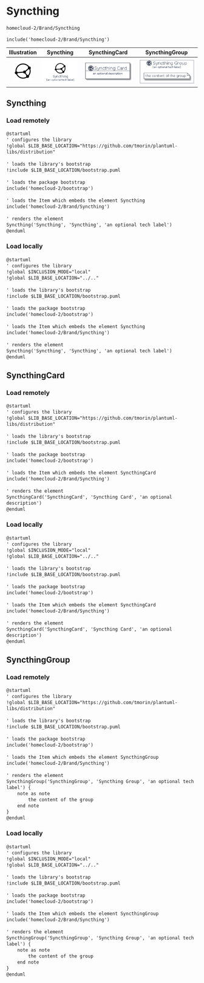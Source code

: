 # Syncthing


```text
homecloud-2/Brand/Syncthing
```

```text
include('homecloud-2/Brand/Syncthing')
```



| Illustration | Syncthing | SyncthingCard | SyncthingGroup |
| :---: | :---: | :---: | :---: |
| ![illustration for Illustration](../../homecloud-2/Brand/Syncthing.png) | ![illustration for Syncthing](../../homecloud-2/Brand/Syncthing.Local.png) | ![illustration for SyncthingCard](../../homecloud-2/Brand/SyncthingCard.Local.png) | ![illustration for SyncthingGroup](../../homecloud-2/Brand/SyncthingGroup.Local.png) |




## Syncthing

### Load remotely
```plantuml
@startuml
' configures the library
!global $LIB_BASE_LOCATION="https://github.com/tmorin/plantuml-libs/distribution"

' loads the library's bootstrap
!include $LIB_BASE_LOCATION/bootstrap.puml

' loads the package bootstrap
include('homecloud-2/bootstrap')

' loads the Item which embeds the element Syncthing
include('homecloud-2/Brand/Syncthing')

' renders the element
Syncthing('Syncthing', 'Syncthing', 'an optional tech label')
@enduml
```

### Load locally
```plantuml
@startuml
' configures the library
!global $INCLUSION_MODE="local"
!global $LIB_BASE_LOCATION="../.."

' loads the library's bootstrap
!include $LIB_BASE_LOCATION/bootstrap.puml

' loads the package bootstrap
include('homecloud-2/bootstrap')

' loads the Item which embeds the element Syncthing
include('homecloud-2/Brand/Syncthing')

' renders the element
Syncthing('Syncthing', 'Syncthing', 'an optional tech label')
@enduml
```

## SyncthingCard

### Load remotely
```plantuml
@startuml
' configures the library
!global $LIB_BASE_LOCATION="https://github.com/tmorin/plantuml-libs/distribution"

' loads the library's bootstrap
!include $LIB_BASE_LOCATION/bootstrap.puml

' loads the package bootstrap
include('homecloud-2/bootstrap')

' loads the Item which embeds the element SyncthingCard
include('homecloud-2/Brand/Syncthing')

' renders the element
SyncthingCard('SyncthingCard', 'Syncthing Card', 'an optional description')
@enduml
```

### Load locally
```plantuml
@startuml
' configures the library
!global $INCLUSION_MODE="local"
!global $LIB_BASE_LOCATION="../.."

' loads the library's bootstrap
!include $LIB_BASE_LOCATION/bootstrap.puml

' loads the package bootstrap
include('homecloud-2/bootstrap')

' loads the Item which embeds the element SyncthingCard
include('homecloud-2/Brand/Syncthing')

' renders the element
SyncthingCard('SyncthingCard', 'Syncthing Card', 'an optional description')
@enduml
```

## SyncthingGroup

### Load remotely
```plantuml
@startuml
' configures the library
!global $LIB_BASE_LOCATION="https://github.com/tmorin/plantuml-libs/distribution"

' loads the library's bootstrap
!include $LIB_BASE_LOCATION/bootstrap.puml

' loads the package bootstrap
include('homecloud-2/bootstrap')

' loads the Item which embeds the element SyncthingGroup
include('homecloud-2/Brand/Syncthing')

' renders the element
SyncthingGroup('SyncthingGroup', 'Syncthing Group', 'an optional tech label') {
    note as note
        the content of the group
    end note
}
@enduml
```

### Load locally
```plantuml
@startuml
' configures the library
!global $INCLUSION_MODE="local"
!global $LIB_BASE_LOCATION="../.."

' loads the library's bootstrap
!include $LIB_BASE_LOCATION/bootstrap.puml

' loads the package bootstrap
include('homecloud-2/bootstrap')

' loads the Item which embeds the element SyncthingGroup
include('homecloud-2/Brand/Syncthing')

' renders the element
SyncthingGroup('SyncthingGroup', 'Syncthing Group', 'an optional tech label') {
    note as note
        the content of the group
    end note
}
@enduml
```

